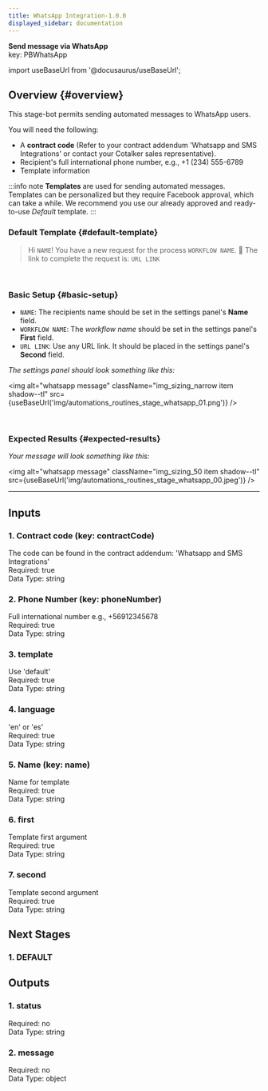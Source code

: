 ```yaml
---  
title: WhatsApp Integration-1.0.0  
displayed_sidebar: documentation  
---  
```

**Send message via WhatsApp**  
key: PBWhatsApp  

import useBaseUrl from '@docusaurus/useBaseUrl';

## Overview {#overview}

This stage-bot permits sending automated messages to WhatsApp users.

You will need the following:
- A **contract code** (Refer to your contract addendum 'Whatsapp and SMS Integrations' or contact your Cotalker sales representative).
- Recipient's full international phone number, e.g., +1 (234) 555-6789
- Template information

:::info note
**Templates** are used for sending automated messages. Templates can be personalized but they require Facebook approval, which can take a while. We recommend you use our already approved and ready-to-use _Default_ template.
:::

<div className="alert alert--secondary">

### <span className="hero__subtitle">Default Template</span> {#default-template}

> Hi `NAME`! You have a new request for the process `WORKFLOW NAME`. 
> 📝 The link to complete the request is: `URL LINK`

<br/>

### <span className="hero__subtitle">Basic Setup</span> {#basic-setup}

- `NAME`: The recipients name should be set in the settings panel's **Name** field.
- `WORKFLOW NAME`: The _workflow name_ should be set in the settings panel's **First** field.
- `URL LINK`: Use any URL link. It should be placed in the settings panel's **Second** field.

_The settings panel should look something like this:_

<img alt="whatsapp message" className="img_sizing_narrow item shadow--tl" src={useBaseUrl('img/automations_routines_stage_whatsapp_01.png')} />
<br/>

</div>
<br/>

### Expected Results {#expected-results}

_Your message will look something like this:_

<img alt="whatsapp message" className="img_sizing_50 item shadow--tl" src={useBaseUrl('img/automations_routines_stage_whatsapp_00.jpeg')} />
<br/>

-----



  
## Inputs  
### 1. Contract code (key: contractCode)  
The code can be found in the contract addendum: 'Whatsapp and SMS Integrations'  
Required: true  
Data Type: string   
### 2. Phone Number (key: phoneNumber)  
Full international number e.g., +56912345678  
Required: true  
Data Type: string   
### 3. template  
Use 'default'  
Required: true  
Data Type: string   
### 4. language  
'en' or 'es'  
Required: true  
Data Type: string   
### 5. Name (key: name)  
Name for template  
Required: true  
Data Type: string   
### 6. first  
Template first argument  
Required: true  
Data Type: string   
### 7. second  
Template second argument  
Required: true  
Data Type: string   
## Next Stages  
### 1. DEFAULT  
  
## Outputs  
### 1. status  
  
Required: no  
Data Type: string   
### 2. message  
  
Required: no  
Data Type: object 
